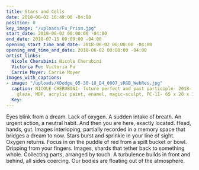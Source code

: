 ```yaml
---
title: Stars and Cells
date: 2018-06-02 16:49:00 -04:00
position: 0
key_image: "/uploads/Fu_Prism.jpg"
start_date: 2018-06-02 00:00:00 -04:00
end_date: 2018-07-15 00:00:00 -04:00
opening_start_time_and_date: 2018-06-02 00:00:00 -04:00
opening_end_time_and_date: 2018-06-02 00:00:00 -04:00
artist_links:
  Nicole Cherubini: Nicole Cherubini
  Victoria Fu: Victoria Fu
  Carrie Moyer: Carrie Moyer
images_with_captions:
- image: "/uploads/KDodge_05-30-18_D4_0007_sRGB_WebRes.jpg"
  caption: NICOLE CHERUBINI- future perfect and past participle- 2018- earthenware,
    glaze, MDF, acrylic paint, enamel, magic-sculpt, PC-11- 65 x 20 x 18 inches
  Key: 
---
```


Eyes blink from a dream. Lack of oxygen. A sudden intake of breath. An urgent action, a neutral habit. And then you are here, exactly located. Head, hands, gut. Images interloping, partially recorded in a memory space that bridges a dream to now. Stars burst and sprinkle in your line of sight. Oxygen returns. Focus in on the puddle of red from a spilt bucket or bowl. Dripping from your fingers. Images, shards that tether back to something whole. Collecting parts, arranged by touch. A turbulence builds in front and behind, all sides coercing. Our bodies are floating out of the atmosphere. 